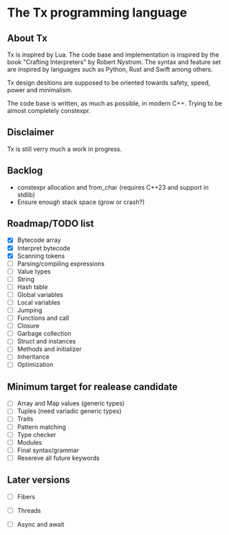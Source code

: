 # The Tx programming language

<!-- [![ci](https://github.com/thmxv/tx-lang/actions/workflows/ci.yml/badge.svg)](https://github.com/thmxv/tx-lang) -->
<!-- [![codecov](https://codecov.io/gh/thmxv/tx-lang/branch/main/graph/badge.svg)](https://codecov.io/gh/thmxv/tx-lang) -->
<!-- [![Language grade: C++](https://img.shields.io/lgtm/grade/cpp/github/thmxv/tx-lang)](https://lgtm.com/projects/g/thmxv/tx-lang/context:cpp) -->
<!-- [![CodeQL](https://github.com/thmxv/tx-lang/actions/workflows/codeql-analysis.yml/badge.svg)](https://github.com/thmxv/tx-lang/actions/workflows/codeql-analysis.yml) -->

## About Tx

Tx is inspired by Lua. The code base and implementation is inspired by the 
book "Crafting Interpreters" by Robert Nystrom. The syntax and feature set
are inspired by languages such as Python, Rust and Swift among others.

Tx design desitions are supposed to be oriented towards safety, speed, power 
and minimalism.

The code base is written, as much as possible, in modern C++. Trying to be 
almost completely constexpr.

## Disclaimer

Tx is still verry much a work in progress.

## Backlog

- constexpr allocation and from_char (requires C++23 and support in stdlib)
- Ensure enough stack space (grow or crash?)

## Roadmap/TODO list

- [X] Bytecode array
- [X] Interpret bytecode
- [X] Scanning tokens
- [ ] Parsing/compiling expressions
- [ ] Value types
- [ ] String
- [ ] Hash table
- [ ] Global variables
- [ ] Local variables
- [ ] Jumping
- [ ] Functions and call
- [ ] Closure
- [ ] Garbage collection
- [ ] Struct and instances
- [ ] Methods and initializer
- [ ] Inheritance
- [ ] Optimization

## Minimum target for realease candidate

- [ ] Array and Map values (generic types)
- [ ] Tuples (need variadic generic types)
- [ ] Traits
- [ ] Pattern matching
- [ ] Type checker
- [ ] Modules
- [ ] Final syntax/grammar
- [ ] Resereve all future keywords

## Later versions
- [ ] Fibers
- [ ] Threads
- [ ] Async and await

